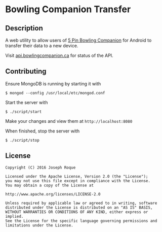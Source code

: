 # Bowling Companion Transfer

## Description

A web utility to allow users of [5 Pin Bowling Companion](https://play.google.com/store/apps/details?id=ca.josephroque.bowlingcompanion) for Android to transfer their data to a new device.

Visit [api.bowlingcompanion.ca](http://api.bowlingcompanion.ca) for status of the API.

## Contributing

Ensure MongoDB is running by starting it with

```
$ mongod --config /usr/local/etc/mongod.conf
```

Start the server with

```
$ ./script/start
```

Make your changes and view them at `http://localhost:8080`

When finished, stop the server with
```
$ ./script/stop
```


## License

```
Copyright (C) 2016 Joseph Roque

Licensed under the Apache License, Version 2.0 (the "License");
you may not use this file except in compliance with the License.
You may obtain a copy of the License at

http://www.apache.org/licenses/LICENSE-2.0

Unless required by applicable law or agreed to in writing, software
distributed under the License is distributed on an "AS IS" BASIS,
WITHOUT WARRANTIES OR CONDITIONS OF ANY KIND, either express or implied.
See the License for the specific language governing permissions and
limitations under the License.
```